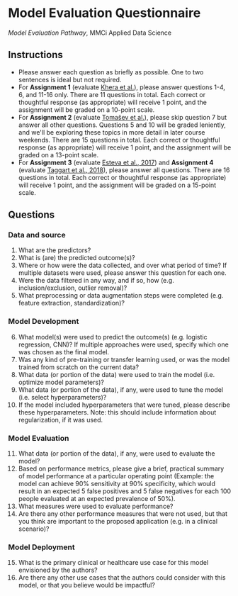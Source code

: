 # Model Evaluation Questionnaire
*Model Evaluation Pathway*, MMCi Applied Data Science

## Instructions

- Please answer each question as briefly as possible. One to two sentences is ideal but not required.
- For **Assignment 1** (evaluate [Khera et al.](https://jamanetwork.com/journals/jamacardiology/fullarticle/2777055)), please answer questions 1-4, 6, and 11-16 only. There are 11 questions in total. Each correct or thoughtful response (as appropriate) will receive 1 point, and the assignment will be graded on a 10-point scale.
- For **Assignment 2** (evaluate [Tomašev et al.](https://www.ncbi.nlm.nih.gov/pmc/articles/PMC6722431/)), please skip question 7 but answer all other questions. Questions 5 and 10 will be graded leniently, and we'll be exploring these topics in more detail in later course weekends. There are 15 questions in total. Each correct or thoughtful response (as appropriate) will receive 1 point, and the assignment will be graded on a 13-point scale.
- For **Assignment 3** (evaluate [Esteva et al., 2017](https://www.nature.com/articles/nature21056)) and **Assignment 4** (evaluate [Taggart et al., 2018](https://jamanetwork.com/journals/jamanetworkopen/fullarticle/2706498)), please answer all questions. There are 16 questions in total. Each correct or thoughtful response (as appropriate) will receive 1 point, and the assignment will be graded on a 15-point scale.

## Questions

### Data and source

1. What are the predictors?
2. What is (are) the predicted outcome(s)?
3. Where or how were the data collected, and over what period of time? If multiple datasets were used, please answer this question for each one.
4. Were the data filtered in any way, and if so, how (e.g. inclusion/exclusion, outlier removal)?
5. What preprocessing or data augmentation steps were completed (e.g. feature extraction, standardization)?

### Model Development

6. What model(s) were used to predict the outcome(s) (e.g. logistic regression, CNN)? If multiple approaches were used, specify which one was chosen as the final model.
7. Was any kind of pre-training or transfer learning used, or was the model trained from scratch on the current data?
8. What data (or portion of the data) were used to train the model (i.e. optimize model parameters)?
9. What data (or portion of the data), if any, were used to tune the model (i.e. select hyperparameters)?
10. If the model included hyperparameters that were tuned, please describe these hyperparameters. Note: this should include information about regularization, if it was used.

### Model Evaluation

11. What data (or portion of the data), if any, were used to evaluate the model?
12. Based on performance metrics, please give a brief, practical summary of model performance at a particular operating point (Example: the model can achieve 90% sensitivity at 90% specificity, which would result in an expected 5 false positives and 5 false negatives for each 100 people evaluated at an expected prevalence of 50%).
13. What measures were used to evaluate performance?
14. Are there any other performance measures that were not used, but that you think are important to the proposed application (e.g. in a clinical scenario)?

### Model Deployment

15. What is the primary clinical or healthcare use case for this model envisioned by the authors?
16. Are there any other use cases that the authors could consider with this model, or that you believe would be impactful?
